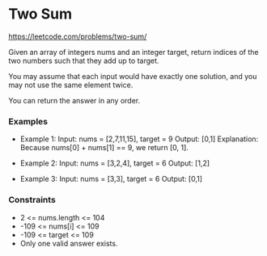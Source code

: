 # Two Sum
https://leetcode.com/problems/two-sum/



Given an array of integers nums and an integer target, return indices of the two numbers such that they add up to target.

You may assume that each input would have exactly one solution, and you may not use the same element twice.

You can return the answer in any order.

### Examples

- Example 1:
Input: nums = [2,7,11,15], target = 9
Output: [0,1]
Explanation: Because nums[0] + nums[1] == 9, we return [0, 1].

- Example 2:
Input: nums = [3,2,4], target = 6
Output: [1,2]

- Example 3:
Input: nums = [3,3], target = 6
Output: [0,1]


### Constraints

- 2 <= nums.length <= 104
- -109 <= nums[i] <= 109
- -109 <= target <= 109
- Only one valid answer exists.